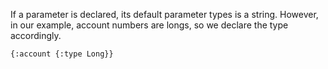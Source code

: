 If a parameter is declared, its default parameter types is a string. However, in our example, account numbers are longs, so we declare the type accordingly.

```
{:account {:type Long}}
```
